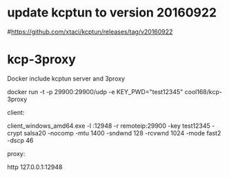 # update kcptun to version 20160922
#https://github.com/xtaci/kcptun/releases/tag/v20160922
# kcp-3proxy
Docker include kcptun server and 3proxy


docker run -t -p 29900:29900/udp -e KEY_PWD="test12345" cool168/kcp-3proxy


client:

client_windows_amd64.exe -l :12948 -r remoteip:29900 -key test12345 -crypt salsa20 -nocomp -mtu 1400 -sndwnd 128 -rcvwnd 1024 -mode fast2 -dscp 46

proxy:

http 127.0.0.1:12948


